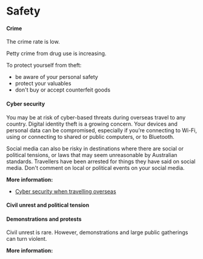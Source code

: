 # Safety

#### Crime

The crime rate is low.

Petty crime from drug use is increasing.

To protect yourself from theft:

* be aware of your personal safety
* protect your valuables
* don't buy or accept counterfeit goods

#### Cyber security

You may be at risk of cyber-based threats during overseas travel to any country. Digital identity theft is a growing concern. Your devices and personal data can be compromised, especially if you’re connecting to Wi-Fi, using or connecting to shared or public computers, or to Bluetooth.

Social media can also be risky in destinations where there are social or political tensions, or laws that may seem unreasonable by Australian standards. Travellers have been arrested for things they have said on social media. Don't comment on local or political events on your social media.

**More information:**

* [Cyber security when travelling overseas](https://www.smartraveller.gov.au/before-you-go/staying-safe/cyber-security)

#### Civil unrest and political tension

#### Demonstrations and protests

Civil unrest is rare. However, demonstrations and large public gatherings can turn violent.

**More information:**

* [Demonstrations and civil unrest](/before-you-go/safety/protests-civil-unrest "Protests and civil unrest")

#### Terrorism

Terrorism is a threat worldwide. Terrorist attacks could occur anywhere and at any time. Be alert to possible threats, especially in public places. Terrorists may target tourist areas or other places frequented by foreigners and where large crowds may gather.

**More information:**

* [Terrorism](/before-you-go/safety/terrorism "Terrorism")

#### Tours and adventure activities

Tour operators don't always follow safety and maintenance standards.

If you plan to do a tour or [adventure activity](/before-you-go/activities/adventure "Going overseas for sports and adventure"):

* check if it is covered by your travel insurance policy
* ask about and insist on minimum safety requirements
* always use available safety gear, such as life jackets or seatbelts

If proper safety equipment isn't available, use another provider.

#### Diving, swimming and caving

There is unexploded ordnance in Palau left from World War II, particularly in Peleliu and Angaur.

Be careful when diving or exploring caves.

Saltwater crocodiles live in parts of Palau. You may not be able to see them. Ask local authorities before entering the water where there are mangroves.

If you plan to visit the Jellyfish Lake on Eil Malk Island, you're only permitted to snorkel, you're not permitted to scuba dive.

Beaches are not usually patrolled in Palau. Maritime search and rescue is limited. Swimmers have died because of heatstroke, strong tides and powerful lagoon currents. Be alert to warning signs and follow the advice of local authorities.

#### Climate and natural disasters

Palau can experience [severe weather](/while-youre-away/crisis-or-emergency/severe-weather-incident "There's a severe weather incident") and tropical storms.

If a tropical storm is approaching:

* closely monitor the media
* keep in contact with friends and family.

If there's a tropical storm:

* it might disrupt services
* adequate shelter may not be available
* flights could be delayed or suspended
* available flights may fill quickly
* it could affect access to seaports.

To stay safe during severe weather:

* be familiar with the evacuation plan for your hotel or cruise ship
* find out where your local shelter is
* secure your passport in a safe, waterproof place
* monitor local weather reports
* take official warnings seriously
* follow the advice of local authorities.

Check these websites for updates and alerts:

* [US Navy Joint Typhoon Warning Center](https://www.metoc.navy.mil/jtwc/jtwc.html)
* [Global Disaster Alert and Coordination System](http://gdacs.org/)

#### Tsunamis

Some areas of Palau are at risk from large and destructive [tsunamis](/before-you-go/safety/natural-disasters "Staying safe when there's a natural disaster").

Receive tsunami alerts by registering with:

* [Global Disaster Alert and Coordination System](http://www.gdacs.org/)
* [International Tsunami Information Center](http://itic.ioc-unesco.org/index.php?option=com_content&view=category&id=1437&Itemid=1437)

If you're near the coast, move immediately to high ground if advised by local authorities, or if you:

* feel a strong earthquake that makes it hard to stand up
* feel a weak, rolling earthquake that lasts a minute or more
* see a sudden rise or fall in sea level
* hear loud and unusual noises from the sea.

Don't wait for official warnings, such as alarms or sirens. Once on high ground, check local media.